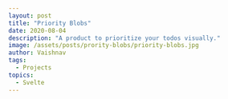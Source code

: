 ```yaml
---
layout: post
title: "Priority Blobs"
date: 2020-08-04
description: "A product to prioritize your todos visually." 
image: /assets/posts/prority-blobs/priority-blobs.jpg
author: Vaishnav
tags:
  - Projects
topics:
  - Svelte
---
```

